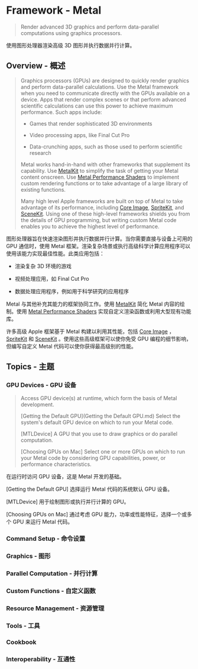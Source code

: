 #  Framework - Metal

> Render advanced 3D graphics and perform data-parallel computations using graphics processors.

使用图形处理器渲染高级 3D 图形并执行数据并行计算。

## Overview - 概述

> Graphics processors (GPUs) are designed to quickly render graphics and perform data-parallel calculations. Use the Metal framework when you need to communicate directly with the GPUs available on a device. Apps that render complex scenes or that perform advanced scientific calculations can use this power to achieve maximum performance. Such apps include:
>
> - Games that render sophisticated 3D environments
>
> - Video processing apps, like Final Cut Pro
>
> - Data-crunching apps, such as those used to perform scientific research
>
> Metal works hand-in-hand with other frameworks that supplement its capability. Use [MetalKit](https://developer.apple.com/documentation/metalkit?language=objc) to simplify the task of getting your Metal content onscreen. Use [Metal Performance Shaders](https://developer.apple.com/documentation/metalperformanceshaders?language=objc) to implement custom rendering functions or to take advantage of a large library of existing functions.
>
> Many high level Apple frameworks are built on top of Metal to take advantage of its performance, including [Core Image](https://developer.apple.com/documentation/coreimage?language=objc), [SpriteKit](https://developer.apple.com/documentation/spritekit?language=objc), and [SceneKit](https://developer.apple.com/documentation/scenekit?language=objc). Using one of these high-level frameworks shields you from the details of GPU programming, but writing custom Metal code enables you to achieve the highest level of performance.

图形处理器旨在快速渲染图形并执行数据并行计算。当你需要直接与设备上可用的 GPU 通信时，使用 Metal 框架。渲染复杂场景或执行高级科学计算应用程序可以使用该能力实现最佳性能。此类应用包括：

- 渲染复杂 3D 环境的游戏

- 视频处理应用，如 Final Cut Pro

- 数据处理应用程序，例如用于科学研究的应用程序

Metal 与其他补充其能力的框架协同工作。使用 [MetalKit](https://developer.apple.com/documentation/metalkit?language=objc) 简化 Metal 内容的绘制。使用 [Metal Performance Shaders](https://developer.apple.com/documentation/metalperformanceshaders?language=objc) 实现自定义渲染函数或利用大型现有功能库。

许多高级 Apple 框架基于 Metal 构建以利用其性能，包括 [Core Image](https://developer.apple.com/documentation/coreimage?language=objc) ，[SpriteKit](https://developer.apple.com/documentation/spritekit?language=objc) 和 [SceneKit](https://developer.apple.com/documentation/scenekit?language=objc) 。使用这些高级框架可以使你免受 GPU 编程的细节影响，但编写自定义 Metal 代码可以使你获得最高级别的性能。

## Topics - 主题

### GPU Devices - GPU 设备

> Access GPU device(s) at runtime, which form the basis of Metal development.
>
> [Getting the Default GPU](Getting the Default GPU.md)
> Select the system's default GPU device on which to run your Metal code.
>
> [MTLDevice]
> A GPU that you use to draw graphics or do parallel computation.
>
> [Choosing GPUs on Mac]
> Select one or more GPUs on which to run your Metal code by considering GPU capabilities, power, or performance characteristics.

在运行时访问 GPU 设备，这是 Metal 开发的基础。

[Getting the Default GPU]
    选择运行 Metal 代码的系统默认 GPU 设备。

[MTLDevice]
    用于绘制图形或执行并行计算的 GPU。

[Choosing GPUs on Mac]
    通过考虑 GPU 能力，功率或性能特征，选择一个或多个 GPU 来运行 Metal 代码。






### Command Setup - 命令设置

### Graphics - 图形

### Parallel Computation - 并行计算

### Custom Functions - 自定义函数

### Resource Management - 资源管理

### Tools - 工具

### Cookbook

### Interoperability - 互通性

